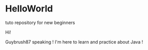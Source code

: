 # HelloWorld
tuto repository for new beginners

Hi!

Guybrush87 speaking ! I'm here to learn and practice about Java ! 
